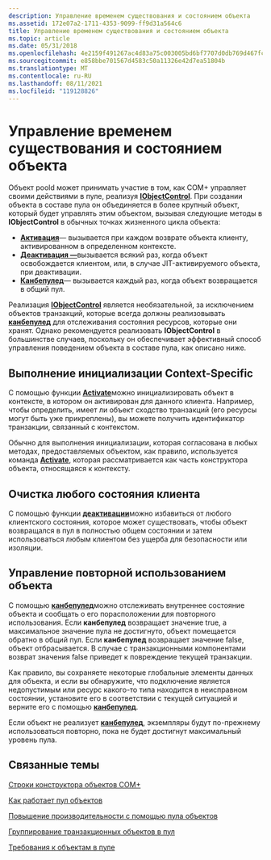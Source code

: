 ```yaml
---
description: Управление временем существования и состоянием объекта
ms.assetid: 172e07a2-1711-4353-9099-ff9d31a564c6
title: Управление временем существования и состоянием объекта
ms.topic: article
ms.date: 05/31/2018
ms.openlocfilehash: 4e2159f491267ac4d83a75c003005bd6bf7707d0db769d467fcfdfc3799ea08d
ms.sourcegitcommit: e858bbe701567d4583c50a11326e42d7ea51804b
ms.translationtype: MT
ms.contentlocale: ru-RU
ms.lasthandoff: 08/11/2021
ms.locfileid: "119128826"
---
```

# <a name="controlling-object-lifetime-and-state"></a>Управление временем существования и состоянием объекта

Объект poold может принимать участие в том, как COM+ управляет своими действиями в пуле, реализуя [**IObjectControl**](/windows/desktop/api/ComSvcs/nn-comsvcs-iobjectcontrol). При создании объекта в составе пула он объединяется в более крупный объект, который будет управлять этим объектом, вызывая следующие методы в **IObjectControl** в обычных точках жизненного цикла объекта:

-   [**Активация**](/windows/desktop/api/ComSvcs/nf-comsvcs-iobjectcontrol-activate)— вызывается при каждом возврате объекта клиенту, активированном в определенном контексте.
-   [**Деактивация —**](/windows/desktop/api/ComSvcs/nf-comsvcs-iobjectcontrol-deactivate)вызывается всякий раз, когда объект освобождается клиентом, или, в случае JIT-активируемого объекта, при деактивации.
-   [**Канбепулед**](/windows/desktop/api/ComSvcs/nf-comsvcs-iobjectcontrol-canbepooled)— вызывается каждый раз, когда объект возвращается в общий пул.

Реализация [**IObjectControl**](/windows/desktop/api/ComSvcs/nn-comsvcs-iobjectcontrol) является необязательной, за исключением объектов транзакций, которые всегда должны реализовывать [**канбепулед**](/windows/desktop/api/ComSvcs/nf-comsvcs-iobjectcontrol-canbepooled) для отслеживания состояния ресурсов, которые они хранят. Однако рекомендуется реализовать **IObjectControl** в большинстве случаев, поскольку он обеспечивает эффективный способ управления поведением объекта в составе пула, как описано ниже.

## <a name="performing-context-specific-initialization"></a>Выполнение инициализации Context-Specific

С помощью функции [**Activate**](/windows/desktop/api/ComSvcs/nf-comsvcs-iobjectcontrol-activate)можно инициализировать объект в контексте, в котором он активирован для данного клиента. Например, чтобы определить, имеет ли объект сходство транзакций (его ресурсы могут быть уже прикреплены), вы можете получить идентификатор транзакции, связанный с контекстом.

Обычно для выполнения инициализации, которая согласована в любых методах, предоставляемых объектом, как правило, используется команда [**Activate**](/windows/desktop/api/ComSvcs/nf-comsvcs-iobjectcontrol-activate), которая рассматривается как часть конструктора объекта, относящаяся к контексту.

## <a name="cleaning-up-any-client-state"></a>Очистка любого состояния клиента

С помощью функции [**деактивации**](/windows/desktop/api/ComSvcs/nf-comsvcs-iobjectcontrol-deactivate)можно избавиться от любого клиентского состояния, которое может существовать, чтобы объект возвращался в пул в полностью общем состоянии и затем использоваться любым клиентом без ущерба для безопасности или изоляции.

## <a name="controlling-reuse-of-the-object"></a>Управление повторной использованием объекта

С помощью [**канбепулед**](/windows/desktop/api/ComSvcs/nf-comsvcs-iobjectcontrol-canbepooled)можно отслеживать внутреннее состояние объекта и сообщать о его порасположении для повторного использования. Если **канбепулед** возвращает значение true, а максимальное значение пула не достигнуто, объект помещается обратно в общий пул. Если **канбепулед** возвращает значение false, объект отбрасывается. В случае с транзакционными компонентами возврат значения false приведет к повреждение текущей транзакции.

Как правило, вы сохраняете некоторые глобальные элементы данных для объекта, и если вы обнаружите, что подключение является недопустимым или ресурс какого-то типа находится в неисправном состоянии, установите его в соответствии с текущей ситуацией и верните его с помощью [**канбепулед**](/windows/desktop/api/ComSvcs/nf-comsvcs-iobjectcontrol-canbepooled).

Если объект не реализует [**канбепулед**](/windows/desktop/api/ComSvcs/nf-comsvcs-iobjectcontrol-canbepooled), экземпляры будут по-прежнему использоваться повторно, пока не будет достигнут максимальный уровень пула.

## <a name="related-topics"></a>Связанные темы

<dl> <dt>

[Строки конструктора объектов COM+](com--object-constructor-strings.md)
</dt> <dt>

[Как работает пул объектов](how-object-pooling-works.md)
</dt> <dt>

[Повышение производительности с помощью пула объектов](improving-performance-with-object-pooling.md)
</dt> <dt>

[Группирование транзакционных объектов в пул](pooling-transactional-objects.md)
</dt> <dt>

[Требования к объектам в пуле](requirements-for-poolable-objects.md)
</dt> </dl>

 

 



